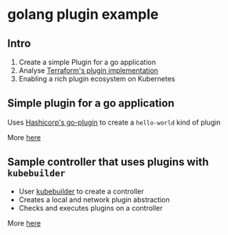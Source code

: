 # golang plugin example

## Intro

1. Create a simple Plugin for a go application
2. Analyse [Terraform's plugin implementation](https://www.terraform.io/docs/plugins/basics.html)
3. Enabling a rich plugin ecosystem on Kubernetes

## Simple plugin for a go application

Uses [Hashicorp's go-plugin](https://github.com/hashicorp/go-plugin.git) to create a `hello-world` kind of plugin

More [here](demo/README.md)

## Sample controller that uses plugins with `kubebuilder`

- User [kubebuilder](https://github.com/kubernetes-sigs/kubebuilder) to create a controller
- Creates a local and network plugin abstraction
- Checks and executes plugins on a controller

More [here](controller/README.md)

